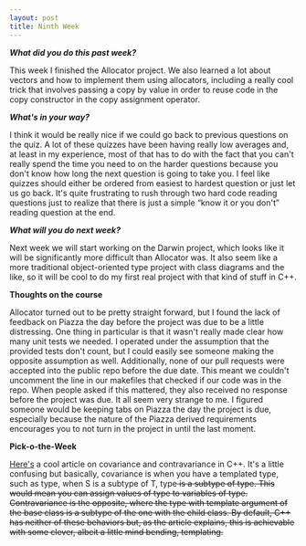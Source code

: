 ```yaml
---
layout: post
title: Ninth Week
---
```

<p><b><i>What did you do this past week?</i></b></p>
<p>This week I finished the Allocator project. We also learned a lot about vectors and how to implement them using allocators, including a really cool trick that involves passing a copy by value in order to reuse code in the copy constructor in the copy assignment operator.</p>
<p><b><i>What's in your way?</i></b></p>
<p>I think it would be really nice if we could go back to previous questions on the quiz. A lot of these quizzes have been having really low averages and, at least in my experience, most of that has to do with the fact that you can't really spend the time you need to on the harder questions because you don't know how long the next question is going to take you. I feel like quizzes should either be ordered from easiest to hardest question or just let us go back. It's quite frustrating to rush through two hard code reading questions just to realize that there is just a simple “know it or you don't” reading question at the end.</p>
<p><b><i>What will you do next week?</i></b></p>
<p>Next week we will start working on the Darwin project, which looks like it will be significantly more difficult than Allocator was. It also seem like a more traditional object-oriented type project with class diagrams and the like, so it will be cool to do my first real project with that kind of stuff in C++.</p>
<p><b>Thoughts on the course</b></p>
<p>Allocator turned out to be pretty straight forward, but I found the lack of feedback on Piazza the day before the project was due to be a little distressing. One thing in particular is that it wasn't really made clear how many unit tests we needed. I operated under the assumption that the provided tests don't count, but I could easily see someone making the opposite assumption as well. Additionally, none of our pull requests were accepted into the public repo before the due date. This meant we couldn't uncomment the line in our makefiles that checked if our code was in the repo. When people asked if this mattered, they also received no response before the project was due. It all seem very strange to me. I figured someone would be keeping tabs on Piazza the day the project is due, especially because the nature of the Piazza derived requirements encourages you to not turn in the project in until the last moment.</p>
<p><b>Pick-o-the-Week</b></p>
<p><a href="http://www.informit.com/articles/article.aspx?p=2209021">Here's</a> a cool article on covariance and contravariance in C++. It's a little confusing but basically, covariance is when you have a templated type, such as type<T>, when S is a subtype of T, type<S> is a subtype of type<T>. This would mean you can assign values of type<S> to variables of type<T>. Contravariance is the opposite, where the type with template argument of the base class is a subtype of the one with the child class. By default, C++ has neither of these behaviors but, as the article explains, this is achievable with some clever, albeit a little mind bending, templating.</p>

